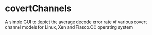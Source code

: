 # covertChannels
A simple GUI to depict the average decode error rate of various covert channel models for Linux, Xen and Fiasco.OC operating system. 

